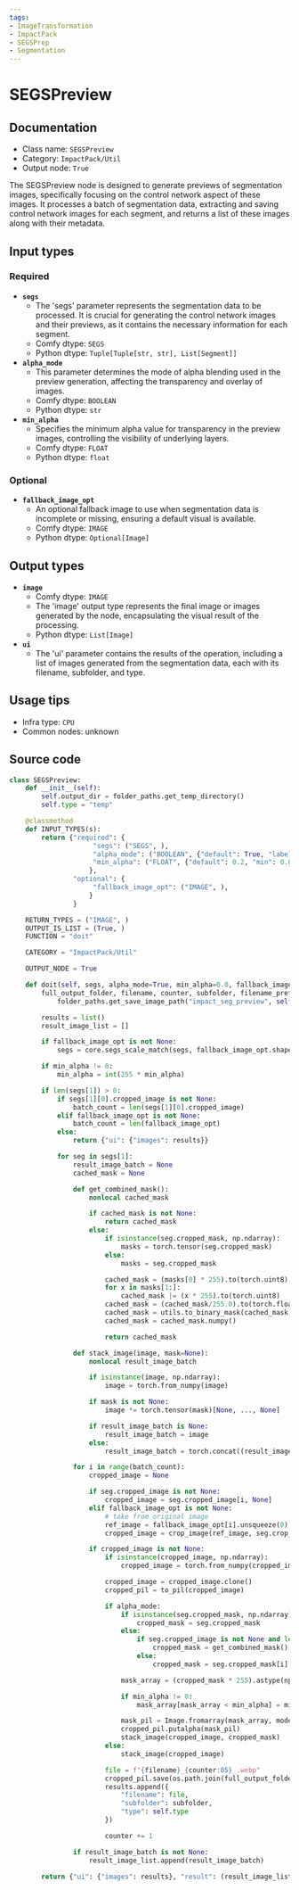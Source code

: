 ```yaml
---
tags:
- ImageTransformation
- ImpactPack
- SEGSPrep
- Segmentation
---
```


# SEGSPreview
## Documentation
- Class name: `SEGSPreview`
- Category: `ImpactPack/Util`
- Output node: `True`

The SEGSPreview node is designed to generate previews of segmentation images, specifically focusing on the control network aspect of these images. It processes a batch of segmentation data, extracting and saving control network images for each segment, and returns a list of these images along with their metadata.
## Input types
### Required
- **`segs`**
    - The 'segs' parameter represents the segmentation data to be processed. It is crucial for generating the control network images and their previews, as it contains the necessary information for each segment.
    - Comfy dtype: `SEGS`
    - Python dtype: `Tuple[Tuple[str, str], List[Segment]]`
- **`alpha_mode`**
    - This parameter determines the mode of alpha blending used in the preview generation, affecting the transparency and overlay of images.
    - Comfy dtype: `BOOLEAN`
    - Python dtype: `str`
- **`min_alpha`**
    - Specifies the minimum alpha value for transparency in the preview images, controlling the visibility of underlying layers.
    - Comfy dtype: `FLOAT`
    - Python dtype: `float`
### Optional
- **`fallback_image_opt`**
    - An optional fallback image to use when segmentation data is incomplete or missing, ensuring a default visual is available.
    - Comfy dtype: `IMAGE`
    - Python dtype: `Optional[Image]`
## Output types
- **`image`**
    - Comfy dtype: `IMAGE`
    - The 'image' output type represents the final image or images generated by the node, encapsulating the visual result of the processing.
    - Python dtype: `List[Image]`
- **`ui`**
    - The 'ui' parameter contains the results of the operation, including a list of images generated from the segmentation data, each with its filename, subfolder, and type.
## Usage tips
- Infra type: `CPU`
- Common nodes: unknown


## Source code
```python
class SEGSPreview:
    def __init__(self):
        self.output_dir = folder_paths.get_temp_directory()
        self.type = "temp"

    @classmethod
    def INPUT_TYPES(s):
        return {"required": {
                     "segs": ("SEGS", ),
                     "alpha_mode": ("BOOLEAN", {"default": True, "label_on": "enable", "label_off": "disable"}),
                     "min_alpha": ("FLOAT", {"default": 0.2, "min": 0.0, "max": 1.0, "step": 0.01}),
                    },
                "optional": {
                     "fallback_image_opt": ("IMAGE", ),
                    }
                }

    RETURN_TYPES = ("IMAGE", )
    OUTPUT_IS_LIST = (True, )
    FUNCTION = "doit"

    CATEGORY = "ImpactPack/Util"

    OUTPUT_NODE = True

    def doit(self, segs, alpha_mode=True, min_alpha=0.0, fallback_image_opt=None):
        full_output_folder, filename, counter, subfolder, filename_prefix = \
            folder_paths.get_save_image_path("impact_seg_preview", self.output_dir, segs[0][1], segs[0][0])

        results = list()
        result_image_list = []

        if fallback_image_opt is not None:
            segs = core.segs_scale_match(segs, fallback_image_opt.shape)

        if min_alpha != 0:
            min_alpha = int(255 * min_alpha)

        if len(segs[1]) > 0:
            if segs[1][0].cropped_image is not None:
                batch_count = len(segs[1][0].cropped_image)
            elif fallback_image_opt is not None:
                batch_count = len(fallback_image_opt)
            else:
                return {"ui": {"images": results}}

            for seg in segs[1]:
                result_image_batch = None
                cached_mask = None

                def get_combined_mask():
                    nonlocal cached_mask

                    if cached_mask is not None:
                        return cached_mask
                    else:
                        if isinstance(seg.cropped_mask, np.ndarray):
                            masks = torch.tensor(seg.cropped_mask)
                        else:
                            masks = seg.cropped_mask

                        cached_mask = (masks[0] * 255).to(torch.uint8)
                        for x in masks[1:]:
                            cached_mask |= (x * 255).to(torch.uint8)
                        cached_mask = (cached_mask/255.0).to(torch.float32)
                        cached_mask = utils.to_binary_mask(cached_mask, 0.1)
                        cached_mask = cached_mask.numpy()

                        return cached_mask

                def stack_image(image, mask=None):
                    nonlocal result_image_batch

                    if isinstance(image, np.ndarray):
                        image = torch.from_numpy(image)

                    if mask is not None:
                        image *= torch.tensor(mask)[None, ..., None]

                    if result_image_batch is None:
                        result_image_batch = image
                    else:
                        result_image_batch = torch.concat((result_image_batch, image), dim=0)

                for i in range(batch_count):
                    cropped_image = None

                    if seg.cropped_image is not None:
                        cropped_image = seg.cropped_image[i, None]
                    elif fallback_image_opt is not None:
                        # take from original image
                        ref_image = fallback_image_opt[i].unsqueeze(0)
                        cropped_image = crop_image(ref_image, seg.crop_region)

                    if cropped_image is not None:
                        if isinstance(cropped_image, np.ndarray):
                            cropped_image = torch.from_numpy(cropped_image)

                        cropped_image = cropped_image.clone()
                        cropped_pil = to_pil(cropped_image)

                        if alpha_mode:
                            if isinstance(seg.cropped_mask, np.ndarray):
                                cropped_mask = seg.cropped_mask
                            else:
                                if seg.cropped_image is not None and len(seg.cropped_image) != len(seg.cropped_mask):
                                    cropped_mask = get_combined_mask()
                                else:
                                    cropped_mask = seg.cropped_mask[i].numpy()

                            mask_array = (cropped_mask * 255).astype(np.uint8)

                            if min_alpha != 0:
                                mask_array[mask_array < min_alpha] = min_alpha

                            mask_pil = Image.fromarray(mask_array, mode='L').resize(cropped_pil.size)
                            cropped_pil.putalpha(mask_pil)
                            stack_image(cropped_image, cropped_mask)
                        else:
                            stack_image(cropped_image)

                        file = f"{filename}_{counter:05}_.webp"
                        cropped_pil.save(os.path.join(full_output_folder, file))
                        results.append({
                            "filename": file,
                            "subfolder": subfolder,
                            "type": self.type
                        })

                        counter += 1

                if result_image_batch is not None:
                    result_image_list.append(result_image_batch)

        return {"ui": {"images": results}, "result": (result_image_list,) }

```
